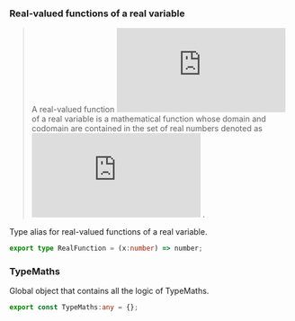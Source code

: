 
### Real-valued functions of a real variable
> A real-valued function ![$f$](http://latex.codecogs.com/png.latex?f)  of a real variable is a mathematical function
> whose domain and codomain are contained in the set of real numbers denoted
> as ![$\mathbb{R}$](http://latex.codecogs.com/png.latex?%5Cmathbb%7BR%7D) .

Type alias for real-valued functions of a real variable.
```typescript
export type RealFunction = (x:number) => number;
```

### TypeMaths
Global object that contains all the logic of TypeMaths.
```typescript
export const TypeMaths:any = {};
```
